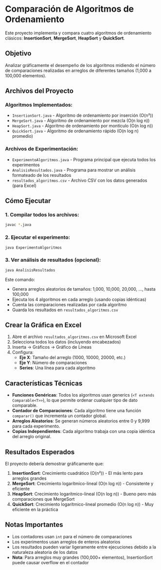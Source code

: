 # Comparación de Algoritmos de Ordenamiento

Este proyecto implementa y compara cuatro algoritmos de ordenamiento clásicos: **InsertionSort**, **MergeSort**, **HeapSort** y **QuickSort**.

## Objetivo

Analizar gráficamente el desempeño de los algoritmos midiendo el número de comparaciones realizadas en arreglos de diferentes tamaños (1,000 a 100,000 elementos).

## Archivos del Proyecto

### Algoritmos Implementados:

- `InsertionSort.java` - Algoritmo de ordenamiento por inserción (O(n²))
- `MergeSort.java` - Algoritmo de ordenamiento por mezcla (O(n log n))
- `HeapSort.java` - Algoritmo de ordenamiento por montículo (O(n log n))
- `QuickSort.java` - Algoritmo de ordenamiento rápido (O(n log n) promedio)

### Archivos de Experimentación:

- `ExperimentoAlgoritmos.java` - Programa principal que ejecuta todos los experimentos
- `AnalisisResultados.java` - Programa para mostrar un análisis formateado de los resultados
- `resultados_algoritmos.csv` - Archivo CSV con los datos generados (para Excel)

## Cómo Ejecutar

### 1. Compilar todos los archivos:

```bash
javac *.java
```

### 2. Ejecutar el experimento:

```bash
java ExperimentoAlgoritmos
```

### 3. Ver análisis de resultados (opcional):

```bash
java AnalisisResultados
```

Este comando:

- Genera arreglos aleatorios de tamaños: 1,000, 10,000, 20,000, ..., hasta 100,000
- Ejecuta los 4 algoritmos en cada arreglo (usando copias idénticas)
- Cuenta las comparaciones realizadas por cada algoritmo
- Guarda los resultados en `resultados_algoritmos.csv`

## Crear la Gráfica en Excel

1. Abre el archivo `resultados_algoritmos.csv` en Microsoft Excel
2. Selecciona todos los datos (incluyendo encabezados)
3. Inserta → Gráficos → Gráfico de Líneas
4. Configura:
   - **Eje X**: Tamaño del arreglo (1000, 10000, 20000, etc.)
   - **Eje Y**: Número de comparaciones
   - **Series**: Una línea para cada algoritmo

## Características Técnicas

- **Funciones Genéricas**: Todos los algoritmos usan generics (`<T extends Comparable<T>>`), lo que permite ordenar cualquier tipo de dato comparable.
- **Contador de Comparaciones**: Cada algoritmo tiene una función `comparar()` que incrementa un contador global.
- **Arreglos Aleatorios**: Se generan números aleatorios entre 0 y 9,999 para cada experimento.
- **Copias Independientes**: Cada algoritmo trabaja con una copia idéntica del arreglo original.

## Resultados Esperados

El proyecto debería demostrar gráficamente que:

1. **InsertionSort**: Crecimiento cuadrático (O(n²)) - El más lento para arreglos grandes
2. **MergeSort**: Crecimiento logarítmico-lineal (O(n log n)) - Consistente y eficiente
3. **HeapSort**: Crecimiento logarítmico-lineal (O(n log n)) - Bueno pero más comparaciones que MergeSort
4. **QuickSort**: Crecimiento logarítmico-lineal promedio (O(n log n)) - Muy eficiente en la práctica

## Notas Importantes

- Los contadores usan `int` para el número de comparaciones
- Los experimentos usan arreglos de enteros aleatorios
- Los resultados pueden variar ligeramente entre ejecuciones debido a la naturaleza aleatoria de los datos
- **Nota**: Para arreglos muy grandes (100,000+ elementos), InsertionSort puede causar overflow en el contador
